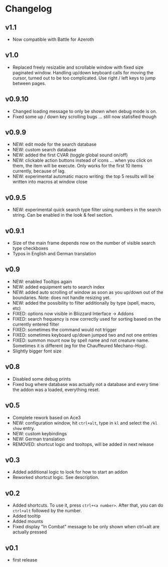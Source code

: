 # Changelog

## v1.1

* Now compatible with Battle for Azeroth

## v1.0

* Replaced freely resizable and scrollable window with fixed size paginated window. Handling up/down keyboard calls for moving the cursor, turned out to be too complicated. Use right / left keys to jump between pages.

## v0.9.10

* Changed loading message to only be shown when debug mode is on.
* Fixed some up / down key scrolling bugs ... still now statisfied though

## v0.9.9

* NEW: edit mode for the search database
* NEW: custom search database
* NEW: added the first CVAR (toggle global sound on/off)
* NEW: clickable action buttons instead of icons ... when you click on them, the item will be execute. Only works for the first 10 items currently, because of lag.
* NEW: experimental automatic macro writing: the top 5 results will be written into macros at window close

## v0.9.5

* NEW: experimental quick search type filter using numbers in the search string. Can be enabled in the look & feel section.

## v0.9.1

* Size of the main frame depends now on the number of visible search type checkboxes
* Typos in English and German translation

## v0.9

* NEW: enabled Tooltips again
* NEW: added equipment sets to search index
* NEW: added auto scrolling of window as soon as you up/down out of the boundaries. Note: does not handle resizing yet.
* NEW: added the possibility to filter additionally by type (spell, macro, etc)
* FIXED: options now visible in Bliizzard Interface -> Addons
* FIXED: search frequency is now correctly used for sorting based on the currently entered filter
* FIXED: sometimes the command would not trigger
* FIXED: sometimes keyboard up/down jumped two and not one entries
* FIXED: summon mount now by spell name and not creature name. Sometimes it is different (eg for the Chauffeured Mechano-Hog).
* Slightly bigger font size

## v0.8

* Disabled some debug prints
* Fixed bug where database was actually not a database and every time the addon was a loaded, everything reset.

## v0.5

* Complete rework based on Ace3
* NEW: configuration window, hit `ctrl+alt`, type in `kl` and select the `/kl show` entry.
* NEW: custom keybindings
* NEW: German translation
* REMOVED: shortcut logic and tooltops, will be added in next release

## v0.3

* Added additional logic to look for how to start an addon
* Reworked shortcut logic. See description.

## v0.2

* Added shortcuts. To use it, press `ctrl+<a number>`. After that, you can do `ctrl+alt` followed by the number.
* Added tooltip
* Added mounts
* Fixed display "In Combat" message to be only shown when ctrl+alt are actually pressed

## v0.1

* first release